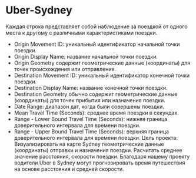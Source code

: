 # Uber-Sydney
Каждая строка представляет собой наблюдение за поездкой от одного места к другому с различными характеристиками поездки.

* Origin Movement ID: уникальный идентификатор начальной точки поездки.
* Origin Display Name: название начальной точки поездки.
* Origin Geometry содержит геометрические данные (координаты) для точек происхождения или отправления.
* Destination Movement ID: уникальный идентификатор конечной точки поездки.
* Destination Display Name: название конечной точки поездки.
* Destination Geometry обычно содержит геометрические данные (координаты) для точек прибытия или назначения поездки.
* Date Range: диапазон дат, когда были совершены поездки.
* Mean Travel Time (Seconds): среднее время поездки в секундах.
* Range - Lower Bound Travel Time (Seconds): нижняя граница доверительного интервала для времени поездки.
* Range - Upper Bound Travel Time (Seconds): верхняя граница доверительного интервала для времени поездки.
Цель проекта: Визуализировать на карте Sydney геометрические данные (координаты) отправки и назначения поездки. Расчитать среднее значение расстояния, скорости поездки. Благодаря нашему проекту водители Uber в Sydney могут прогнозировать время путешествия на основе расстояния и средней скорости.
